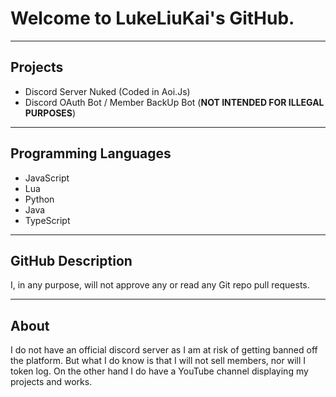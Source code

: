 # Welcome to LukeLiuKai's GitHub.

- - - -

## Projects

- Discord Server Nuked (Coded in Aoi.Js)
- Discord OAuth Bot / Member BackUp Bot (**NOT INTENDED FOR ILLEGAL PURPOSES**)

- - - -

## Programming Languages

- JavaScript
- Lua
- Python
- Java
- TypeScript

- - - -

## GitHub Description

I, in any purpose, will not approve any or read any Git repo pull requests.

- - - -

## About

I do not have an official discord server as I am at risk of getting banned off the platform. But what I do know is that I will not sell members, nor will I token log. On the other hand I do have a YouTube channel displaying my projects and works.
